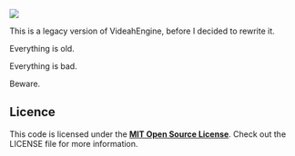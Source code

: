 ![](https://i.imgur.com/bQYMoGm.png)

This is a legacy version of VideahEngine, before I decided to rewrite it.

Everything is old.

Everything is bad.

Beware.

## Licence

This code is licensed under the [**MIT Open Source License**][MIT]. Check out the LICENSE file for more information.

[MIT]: http://www.opensource.org/licenses/mit-license.html

